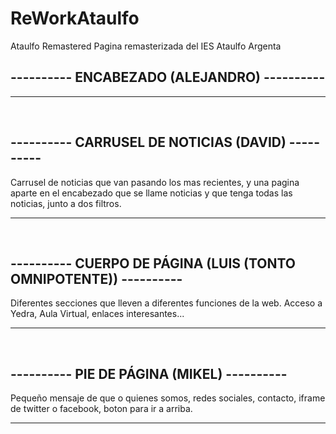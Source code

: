 # ReWorkAtaulfo
Ataulfo Remastered
Pagina remasterizada del IES Ataulfo Argenta

<h2>---------- ENCABEZADO (ALEJANDRO) ----------</h2>
<p></p>
<hr>
<br>

<h2>---------- CARRUSEL DE NOTICIAS (DAVID) ----------</h2>
<p>Carrusel de noticias que van pasando los mas recientes, y una pagina aparte en el encabezado que se llame noticias y que tenga todas las noticias, junto a dos filtros.</p>
<hr>
<br>

<h2>---------- CUERPO DE PÁGINA (LUIS (TONTO OMNIPOTENTE)) ----------</h2>
<p>Diferentes secciones que lleven a diferentes funciones de la web. Acceso a Yedra, Aula Virtual, enlaces interesantes...</p>
<hr>
<br>

<h2>---------- PIE DE PÁGINA (MIKEL) ----------</h2>
<p>Pequeño mensaje de que o quienes somos, redes sociales, contacto, iframe de twitter o facebook, boton para ir a arriba. </p>
<hr>
